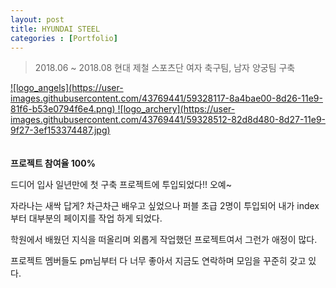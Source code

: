 ```yaml
---
layout: post
title: HYUNDAI STEEL
categories : [Portfolio]
---
```

> 2018.06 ~ 2018.08 현대 제철 스포츠단 여자 축구팀, 남자 양궁팀 구축

<a class="img_company" href="https://www.hyundai-steel.com/sports/red/index.hds">
![logo_angels](https://user-images.githubusercontent.com/43769441/59328117-8a4bae00-8d26-11e9-81f6-b53e0794f6e4.png)
</a>
<a class="img_company" href="https://www.hyundai-steel.com/sports/hsa/index.hds">
![logo_archery](https://user-images.githubusercontent.com/43769441/59328512-82d8d480-8d27-11e9-9f27-3ef153374487.jpg)
</a>
<br>
<br>
<br>
<strong>프로젝트 참여율 100%</strong>
<p>드디어 입사 일년만에 첫 구축 프로젝트에 투입되었다!! 오예~</p>
<p>자라나는 새싹 답게? 차근차근 배우고 싶었으나 퍼블 초급 2명이 투입되어 내가 index 부터 대부분의 페이지를 작업 하게 되었다.</p>
<p>학원에서 배웠던 지식을 떠올리며 외롭게 작업했던 프로젝트여서 그런가 애정이 많다.</p>
<p>프로젝트 멤버들도 pm님부터 다 너무 좋아서 지금도 연락하며 모임을 꾸준히 갖고 있다.</p>






